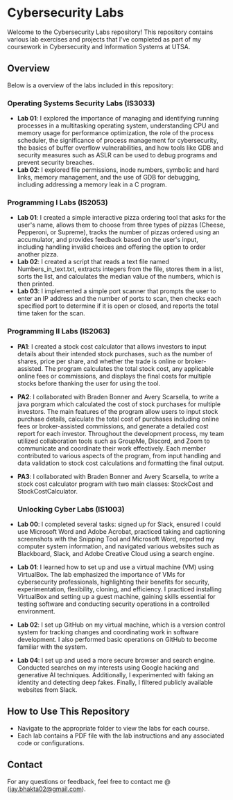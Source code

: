 # Cybersecurity Labs

Welcome to the Cybersecurity Labs repository! This repository contains various lab exercises and projects that I've completed as part of my coursework in Cybersecurity and Information Systems at UTSA.

## Overview

Below is a overview of the labs included in this repository:

### Operating Systems Security Labs (IS3033)
- **Lab 01**: I explored the importance of managing and identifying running processes in a multitasking operating system, understanding CPU and memory usage for performance optimization, the role of the process scheduler, the significance of process management for cybersecurity, the basics of buffer overflow vulnerabilities, and how tools like GDB and security measures such as ASLR can be used to debug programs and prevent security breaches.
- **Lab 02**: I explored file permissions, inode numbers, symbolic and hard links, memory management, and the use of GDB for debugging, including addressing a memory leak in a C program.

### Programming I Labs (IS2053)
- **Lab 01**: I created a simple interactive pizza ordering tool that asks for the user's name, allows them to choose from three types of pizzas (Cheese, Pepperoni, or Supreme), tracks the number of pizzas ordered using an accumulator, and provides feedback based on the user's input, including handling invalid choices and offering the option to order another pizza.
- **Lab 02**: I created a script that reads a text file named Numbers_in_text.txt, extracts integers from the file, stores them in a list, sorts the list, and calculates the median value of the numbers, which is then printed.
- **Lab 03**: I implemented a simple port scanner that prompts the user to enter an IP address and the number of ports to scan, then checks each specified port to determine if it is open or closed, and reports the total time taken for the scan.

### Programming II Labs (IS2063)
- **PA1**: I created a stock cost calculator that allows investors to input details about their intended stock purchases, such as the number of shares, price per share, and whether the trade is online or broker-assisted. The program calculates the total stock cost, any applicable online fees or commissions, and displays the final costs for multiple stocks before thanking the user for using the tool.
- **PA2**: I collaborated with Braden Bonner and Avery Scarsella, to write a java porgram which calculated the cost of stock purchases for multiple investors. The main features of the program allow users to input stock purchase details, calculate the total cost of purchases including online fees or broker-assisted commissions, and generate a detailed cost report for each investor. Throughout the development process, my team utilized collaboration tools such as GroupMe, Discord, and Zoom to communicate and coordinate their work effectively. Each member contributed to various aspects of the program, from input handling and data validation to stock cost calculations and formatting the final output.
- **PA3**: I collaborated with Braden Bonner and Avery Scarsella, to write a stock cost calculator program with two main classes: StockCost and StockCostCalculator.

  ### Unlocking Cyber Labs (IS1003)
- **Lab 00**: I completed several tasks: signed up for Slack, ensured I could use Microsoft Word and Adobe Acrobat, practiced taking and captioning screenshots with the Snipping Tool and Microsoft Word, reported my computer system information, and navigated various websites such as Blackboard, Slack, and Adobe Creative Cloud using a search engine.
- **Lab 01**: I learned how to set up and use a virtual machine (VM) using VirtualBox. The lab emphasized the importance of VMs for cybersecurity professionals, highlighting their benefits for security, experimentation, flexibility, cloning, and efficiency. I practiced installing VirtualBox and setting up a guest machine, gaining skills essential for testing software and conducting security operations in a controlled environment.
- **Lab 02**: I set up GitHub on my virtual machine, which is a version control system for tracking changes and coordinating work in software development. I also performed basic operations on GitHub to become familiar with the system.
- **Lab 04**: I set up and used a more secure browser and search engine. Conducted searches on my interests using Google hacking and generative AI techniques. Additionally, I experimented with faking an identity and detecting deep fakes. Finally, I filtered publicly available websites from Slack.

## How to Use This Repository
- Navigate to the appropriate folder to view the labs for each course.
- Each lab contains a PDF file with the lab instructions and any associated code or configurations.

## Contact

For any questions or feedback, feel free to contact me @ (jay.bhakta02@gmail.com).


